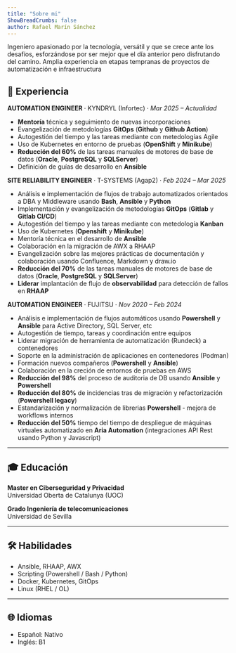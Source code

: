 ```yaml
---
title: "Sobre mi"
ShowBreadCrumbs: false
author: Rafael Marín Sánchez
---
```

Ingeniero apasionado por la tecnología, versátil y que se crece ante los
desafíos, esforzándose por ser mejor que el día anterior pero
disfrutando del camino. Amplia experiencia en etapas tempranas de
proyectos de automatización e infraestructura

## 💼 Experiencia

**AUTOMATION ENGINEER** · KYNDRYL (Infortec) · _Mar 2025 – Actualidad_  
- **Mentoría** técnica y seguimiento de nuevas incorporaciones
- Evangelización de metodologías **GitOps** (**Github** y **Github Action**)
- Autogestión del tiempo y las tareas mediante con metedologías Agile
- Uso de Kubernetes en entorno de pruebas (**OpenShift** y **Minikube**)
- **Reducción del 60%** de las tareas manuales de motores de base de datos (**Oracle**, **PostgreSQL** y **SQLServer**)
- Definición de guías de desarrollo en **Ansible**

**SITE RELIABILITY ENGINEER** · T-SYSTEMS (Agap2) · _Feb 2024 – Mar 2025_  
- Análisis e implementación de flujos de trabajo automatizados orientados a DBA y Middleware usando **Bash**, **Ansible** y **Python**
- Implementación y evangelización de metodologías **GitOps** (**Gitlab** y **Gitlab CI/CD**)
- Autogestión del tiempo y las tareas mediante con metedología **Kanban**
- Uso de Kubernetes (**Openshift** y **Minikube**)
- Mentoría técnica en el desarrollo de **Ansible**
- Colaboración en la migración de AWX a RHAAP
- Evangelización sobre las mejores prácticas de documentación y colaboración usando Confluence, Markdown y draw.io
- **Reducción del 70%** de las tareas manuales de motores de base de datos (**Oracle**, **PostgreSQL** y **SQLServer**)
- **Liderar** implantación de flujo de **observabilidad** para detección de fallos en **RHAAP**

**AUTOMATION ENGINEER** · FUJITSU · _Nov 2020 – Feb 2024_
- Análisis e implementación de flujos automáticos usando **Powershell** y **Ansible** para Active Directory, SQL Server, etc
- Autogestión de tiempo, tareas y coordinación entre equipos
- Liderar migración de herramienta de automatización (Rundeck) a contenedores
- Soporte en la administración de aplicaciones en contenedores (Podman)
- Formación nuevos compañeros (**Powershell** y **Ansible**)
- Colaboración en la creción de entornos de pruebas en AWS
- **Reducción del 98%** del proceso de auditoria de DB usando **Ansible** y **Powershell**
- **Reducción del 80%** de incidencias tras de migración y refactorización (**Powershell legacy**)
- Estandarización y normalización de librerias **Powershell** - mejora de workflows internos
- **Reducción del 50%** tiempo del tiempo de despliegue de máquinas virtuales automatizado en **Aria Automation** (integraciones API Rest usando Python y Javascript)

---

## 🎓 Educación

**Master en Ciberseguridad y Privacidad**  
Universidad Oberta de Catalunya (UOC)

**Grado Ingeniería de telecomunicaciones**  
Universidad de Sevilla

---

## 🛠️ Habilidades
- Ansible, RHAAP, AWX
- Scripting (Powershell / Bash / Python)
- Docker, Kubernetes, GitOps
- Linux (RHEL / OL)

---

## 🌐 Idiomas

- Español: Nativo  
- Inglés: B1
